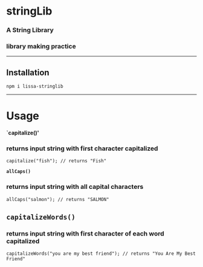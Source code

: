 # stringLib

### **A String Library**
### library making practice

---
## Installation

`npm i lissa-stringlib`

---
# Usage

**`capitalize()'**
### returns input string with first character capitalized

` capitalize("fish");
  // returns "Fish"
`

**`allCaps()`**
### returns input string with all capital characters

` allCaps("salmon");
  // returns "SALMON"
`

## **`capitalizeWords()`**
### returns input string with first character of each word capitalized

` capitalizeWords("you are my best friend");
  // returns "You Are My Best Friend"
`


